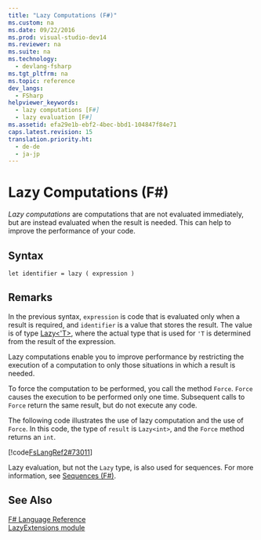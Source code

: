 ```yaml
---
title: "Lazy Computations (F#)"
ms.custom: na
ms.date: 09/22/2016
ms.prod: visual-studio-dev14
ms.reviewer: na
ms.suite: na
ms.technology: 
  - devlang-fsharp
ms.tgt_pltfrm: na
ms.topic: reference
dev_langs: 
  - FSharp
helpviewer_keywords: 
  - lazy computations [F#]
  - lazy evaluation [F#]
ms.assetid: efa29e1b-ebf2-4bec-bbd1-104847f84e71
caps.latest.revision: 15
translation.priority.ht: 
  - de-de
  - ja-jp
---
```

# Lazy Computations (F#)
*Lazy computations* are computations that are not evaluated immediately, but are instead evaluated when the result is needed. This can help to improve the performance of your code.  
  
## Syntax  
  
```  
let identifier = lazy ( expression )  
```  
  
## Remarks  
 In the previous syntax, `expression` is code that is evaluated only when a result is required, and `identifier` is a value that stores the result. The value is of type [Lazy<'T>](../vs140/control.lazy--t--type-abbreviation--fsharp-.md), where the actual type that is used for `'T` is determined from the result of the expression.  
  
 Lazy computations enable you to improve performance by restricting the execution of a computation to only those situations in which a result is needed.  
  
 To force the computation to be performed, you call the method `Force`. `Force` causes the execution to be performed only one time. Subsequent calls to `Force` return the same result, but do not execute any code.  
  
 The following code illustrates the use of lazy computation and the use of `Force`. In this code, the type of `result` is `Lazy<int>`, and the `Force` method returns an `int`.  
  
 [!code[FsLangRef2#73011](../vs140/codesnippet/FSharp/lazy-computations--fsharp-_1.fs)]
  
  
 Lazy evaluation, but not the `Lazy` type, is also used for sequences. For more information, see [Sequences (F#)](../vs140/sequences--fsharp-.md).  
  
## See Also  
 [F# Language Reference](../vs140/fsharp-language-reference.md)   
 [LazyExtensions module](../vs140/control.lazyextensions-module--fsharp-.md)